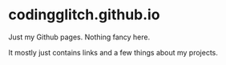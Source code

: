 # codingglitch.github.io

Just my Github pages. Nothing fancy here.

It mostly just contains links and a few things about my projects.
